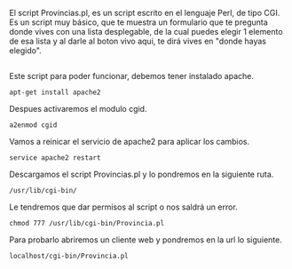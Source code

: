 El script Provincias.pl, es un script escrito en el lenguaje Perl, de tipo CGI.<br>
Es un script muy básico, que te muestra un formulario que te pregunta donde vives con una lista desplegable,
de la cual puedes elegir 1 elemento de esa lista y al darle al boton vivo aqui, te dirá vives en "donde hayas elegido".<br>
##
Este script para poder funcionar, debemos tener instalado apache.<br>
```
apt-get install apache2
```
Despues activaremos el modulo cgid.<br>
```
a2enmod cgid
```
Vamos a reinicar el servicio de apache2 para aplicar los cambios.<br>
```
service apache2 restart
```
Descargamos el script Provincias.pl y lo pondremos en la siguiente ruta.<br>
```
/usr/lib/cgi-bin/
```
Le tendremos que dar permisos al script o nos saldrá un error.
```
chmod 777 /usr/lib/cgi-bin/Provincia.pl
```
Para probarlo abriremos un cliente web y pondremos en la url lo siguiente.<br>
```
localhost/cgi-bin/Provincia.pl
```
